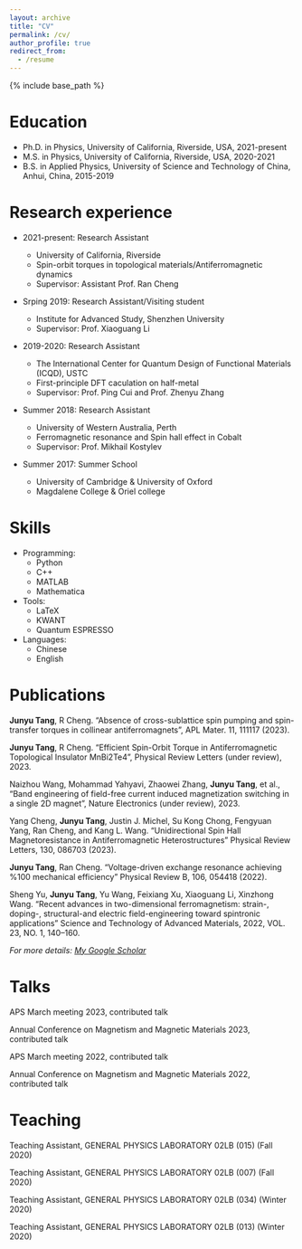 ```yaml
---
layout: archive
title: "CV"
permalink: /cv/
author_profile: true
redirect_from:
  - /resume
---
```


{% include base_path %}

Education
======
* Ph.D. in Physics, University of California, Riverside, USA, 2021-present
* M.S. in Physics, University of California, Riverside, USA, 2020-2021
* B.S. in Applied Physics, University of Science and Technology of China, Anhui, China, 2015-2019

Research experience
======
* 2021-present: Research Assistant
  * University of California, Riverside
  * Spin-orbit torques in topological materials/Antiferromagnetic dynamics
  * Supervisor: Assistant Prof. Ran Cheng
 
* Srping 2019: Research Assistant/Visiting student
  * Institute for Advanced Study, Shenzhen University
  * Supervisor: Prof. Xiaoguang Li
    
* 2019-2020: Research Assistant
  * The International Center for Quantum Design of Functional Materials (ICQD), USTC
  * First-principle DFT caculation on half-metal
  * Supervisor: Prof. Ping Cui and Prof. Zhenyu Zhang

* Summer 2018: Research Assistant
  * University of Western Australia, Perth
  * Ferromagnetic resonance and Spin hall effect in Cobalt
  * Supervisor: Prof. Mikhail Kostylev

* Summer 2017: Summer School
  * University of Cambridge & University of Oxford
  * Magdalene College & Oriel college
  
Skills
======
* Programming:
  * Python
  * C++
  * MATLAB
  * Mathematica
* Tools:
  * LaTeX
  * KWANT
  * Quantum ESPRESSO
* Languages:
  * Chinese
  * English

Publications
======
**Junyu Tang**, R Cheng. “Absence of cross-sublattice spin pumping and spin-transfer torques in collinear antiferromagnets”, APL Mater. 11, 111117 (2023).

**Junyu Tang**, R Cheng. “Efficient Spin-Orbit Torque in Antiferromagnetic Topological Insulator MnBi2Te4”, Physical Review Letters (under review), 2023.

Naizhou Wang, Mohammad Yahyavi, Zhaowei Zhang, **Junyu Tang**, et al., “Band engineering of field-free current induced magnetization switching in a single 2D magnet”, Nature Electronics (under review), 2023.

Yang Cheng, **Junyu Tang**, Justin J. Michel, Su Kong Chong, Fengyuan Yang, Ran Cheng, and
Kang L. Wang. “Unidirectional Spin Hall Magnetoresistance in Antiferromagnetic Heterostructures” Physical Review Letters, 130, 086703 (2023).

**Junyu Tang**, Ran Cheng. “Voltage-driven exchange resonance achieving %100 mechanical efficiency” Physical Review B, 106, 054418 (2022).

Sheng Yu, **Junyu Tang**, Yu Wang, Feixiang Xu, Xiaoguang Li, Xinzhong Wang. “Recent advances in two-dimensional ferromagnetism: strain-, doping-, structural-and electric field-engineering toward spintronic applications” Science and Technology of Advanced Materials, 2022, VOL. 23, NO. 1, 140–160.

*For more details: [My Google Scholar](https://scholar.google.com/citations?hl=en&user=39uWQpIAAAAJ)*
  
Talks
======
APS March meeting 2023, contributed talk

Annual Conference on Magnetism and Magnetic Materials 2023, contributed talk

APS March meeting 2022, contributed talk

Annual Conference on Magnetism and Magnetic Materials 2022, contributed talk
  
Teaching
======
Teaching Assistant, GENERAL PHYSICS LABORATORY 02LB (015) (Fall 2020)

Teaching Assistant, GENERAL PHYSICS LABORATORY 02LB (007) (Fall 2020)

Teaching Assistant, GENERAL PHYSICS LABORATORY 02LB (034) (Winter 2020)

Teaching Assistant, GENERAL PHYSICS LABORATORY 02LB (013) (Winter 2020)
